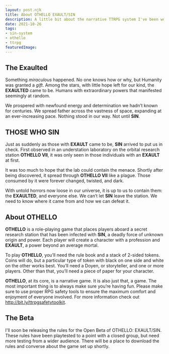 ```yaml
---
layout: post.njk
title: About OTHELLO EXAULT/SIN
description: A little bit about the narrative TTRPG system I've been working on.
date: 2021-10-26
tags: 
- sin-system
- othello
- ttrpg
featuredImage: 
---
```

## The Exaulted
 	
Something *miraculous* happened. No one knows how or why, but Humanity was granted a *gift*. Among the stars, with little hope left for our kind, the **EXAULTED** came to be. Humans with extraordinary powers that manifested seemingly at random. 
 
We prospered with newfound energy and determination we hadn’t known for centuries. We spread father across the vastness of space, expanding at an ever-increasing pace. Nothing stood in our way. Not until **SIN**.

## THOSE WHO SIN
    
Just as suddenly as those with **EXAULT** came to be, **SIN** arrived to put us in check. First observed in an understation laboratory on the orbital research station **OTHELLO VII**, it was only seen in those individuals with an **EXAULT** at first. 

It was too much to hope that the lab could contain the menace. Shortly after being discovered, it spread through **OTHELLO VII** like a plague. Those consumed by it were forever changed, twisted, and dark.

With untold horrors now loose in our universe, it is up to us to contain them: the **EXAULTED**, and everyone else. We can’t let **SIN** leave the station. We need to know where it came from and how we can defeat it. 

## About OTHELLO
	
**OTHELLO** is a role-playing game that places players aboard a secret research station that has been infected with **SIN**, a deadly force of unknown origin and power. Each player will create a character with a profession and **EXAULT**, a power beyond an average mortal. 

To play **OTHELLO**, you’ll need the rule book and a stack of 2-sided tokens. Coins will do, but a particular type of token with black on one side and white on the other works best. You’ll need a Doyen, or storyteller, and one or more players. Other than that, you’ll need a piece of paper for your character.

**OTHELLO**, at its core, is a narrative game. It is also just that, a game. The most important thing is to always make sure you’re having fun. Please make sure to use proper RPG safety tools to ensure the maximum comfort and enjoyment of everyone involved. For more information check out http://bit.ly/ttrpgsafetytoolkit.

## The Beta

I'll soon be releasing the rules for the Open Beta of OTHELLO: EXAULT/SIN. These rules have been playtested to a point with a closed group, but need more testing from a wider audience. There will be a place to download the rules and converse about the game set up shortly.